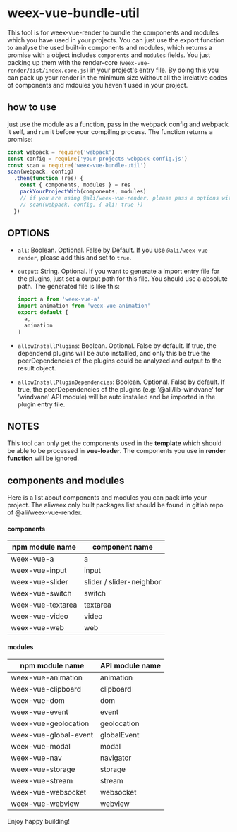 # weex-vue-bundle-util

This tool is for weex-vue-render to bundle the components and modules which you have used in your projects. You can just use the export function to analyse the used built-in components and modules, which returns a promise with a object includes `components` and `modules` fields. You just packing up them with the render-core (`weex-vue-render/dist/index.core.js`) in your project's entry file. By doing this you can pack up your render in the minimum size without all the irrelative codes of components and mdoules you haven't used in your project.

## how to use

just use the module as a function, pass in the webpack config and webpack it self, and run it before your compiling process. The function returns a promise:

```javascript
const webpack = require('webpack')
const config = require('your-projects-webpack-config.js')
const scan = require('weex-vue-bundle-util')
scan(webpack, config)
  .then(function (res) {
    const { components, modules } = res
    packYourProjectWith(components, modules)
    // if you are using @ali/weex-vue-render, please pass a options with 'ali' set like the codes below.
    // scan(webpack, config, { ali: true })
  })
```

## OPTIONS

* `ali`: Boolean. Optional. False by Default. If you use `@ali/weex-vue-render`, please add this and set to `true`.
* `output`: String. Optional. If you want to generate a import entry file for the plugins, just set a output path for this file. You should use a absolute path. The generated file is like this:

  ```javascript
  import a from 'weex-vue-a'
  import animation from 'weex-vue-animation'
  export default [
    a,
    animation
  ]
  ```

* `allowInstallPlugins`: Boolean. Optional. False by default. If true, the dependend plugins will be auto installled, and only this be true the peerDependencies of the plugins could be analyzed and output to the result object.
* `allowInstallPluginDependencies`: Boolean. Optional. False by default. If true, the peerDependencies of the plugins (e.g: '@ali/lib-windvane' for 'windvane' API module) will be auto installed and be imported in the plugin entry file.

## NOTES

This tool can only get the components used in the **template** which should be able to be processed in **vue-loader**. The components you use in **render function** will be ignored.

## components and modules

Here is a list about components and modules you can pack into your project. The aliweex only built packages list should be found in gitlab repo of @ali/weex-vue-render.

#### components

| npm module name | component name |
| --- | --- |
| weex-vue-a | a |
| weex-vue-input | input |
| weex-vue-slider | slider / slider-neighbor |
| weex-vue-switch | switch |
| weex-vue-textarea | textarea |
| weex-vue-video | video |
| weex-vue-web | web |

#### modules

| npm module name | API module name |
| --- | --- |
| weex-vue-animation | animation |
| weex-vue-clipboard | clipboard |
| weex-vue-dom | dom |
| weex-vue-event | event |
| weex-vue-geolocation | geolocation |
| weex-vue-global-event | globalEvent |
| weex-vue-modal | modal |
| weex-vue-nav | navigator |
| weex-vue-storage | storage |
| weex-vue-stream | stream |
| weex-vue-websocket | websocket |
| weex-vue-webview | webview |

Enjoy happy building!
